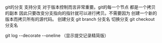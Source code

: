 git的分支
支持分支 对于版本控制而言非常重要。git的每一个节点 都是一个拷贝的副本 因此只要改变分支指向的指针就可以进行拷贝。不需要因为
创建一个新的版本而拷贝所有的源代码。
创建分支
git branch 分支名
切换分支
git checkout 分支名

git log --decorate --oneline （显示提交记录精简版）